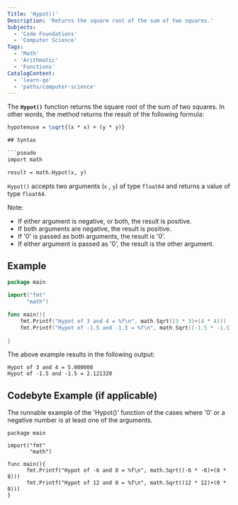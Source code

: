 ```yaml
---
Title: 'Hypot()'
Description: 'Returns the square root of the sum of two squares.'
Subjects: 
  - 'Code Foundations'
  - 'Computer Science'
Tags: 
  - 'Math'
  - 'Arithmatic'
  - 'Functions'
CatalogContent: 
  - 'learn-go'
  - 'paths/computer-science'
---
```


The **`Hypot()`** function returns the square root of the sum of two squares. In other words, the method returns the result of the following formula:

```tex
hypotenuse = \sqrt{(x * x) + (y * y)}

## Syntax

```pseudo 
import math

result = math.Hypot(x, y)
```
`Hypot()` accepts two arguments (`x` , `y`) of type `float64` and returns a value of type `float64`.

Note:
- If either argument is negative, or both, the result is positive.
- If both arguments are negative, the result is positive.
- If '0' is passed as both arguments, the result is '0'.
- If either argument is passed as '0', the result is the other argument.


## Example

```go
package main

import("fmt"
      "math")

func main(){
    fmt.Printf("Hypot of 3 and 4 = %f\n", math.Sqrt((3 * 3)+(4 * 4)))
    fmt.Printf("Hypot of -1.5 and -1.5 = %f\n", math.Sqrt((-1.5 * -1.5)+(-1.5 * -1.5)))
    
}
```
The above example results in the following output:

```shell
Hypot of 3 and 4 = 5.000000
Hypot of -1.5 and -1.5 = 2.121320
```

## Codebyte Example (if applicable)

The runnable example of the 'Hypot()' function of the cases where '0' or a negative number is at least one of the arguments. 

```codebyte/golang
package main

import("fmt"
       "math")
       
func main(){
      fmt.Printf("Hypot of -6 and 8 = %f\n", math.Sqrt((-6 * -6)+(8 * 8)))
      fmt.Printf("Hypot of 12 and 0 = %f\n", math.Sqrt((12 * 12)+(0 * 0)))
}
```